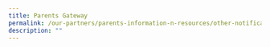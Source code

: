 ```yaml
---
title: Parents Gateway
permalink: /our-partners/parents-information-n-resources/other-notifications/hidden-pages/parents-gateway/
description: ""
---
```

